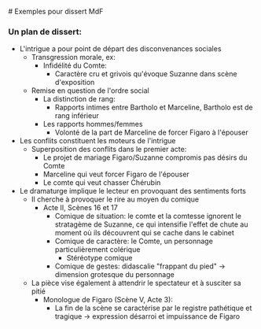 # Exemples pour dissert MdF

### Un plan de dissert:
- L'intrigue a pour point de départ des disconvenances sociales
  - Transgression morale, ex:
    - Infidélité du Comte:
      - Caractère cru et grivois qu'évoque Suzanne dans scène d'exposition
  - Remise en question de l'ordre social
    - La distinction de rang:
      - Rapports intimes entre Bartholo et Marceline, Bartholo est de rang inférieur
    - Les rapports hommes/femmes
      - Volonté de la part de Marceline de forcer Figaro à l'épouser
- Les conflits constituent les moteurs de l'intrigue
  - Superposition des conflits dans le premier acte:
    - Le projet de mariage Figaro/Suzanne compromis pas désirs du Comte
    - Marceline qui veut forcer Figaro de l'épouser
    - Le comte qui veut chasser Chérubin
- Le dramaturge implique le lecteur en provoquant des sentiments forts
  - Il cherche à provoquer le rire au moyen du comique
    - Acte II, Scènes 16 et 17
      - Comique de situation: le comte et la comtesse ignorent le stratagème de Suzanne, ce qui intensifie l'effet de chute au moment où ils découvrent qui se cache dans le cabinet
      - Comique de caractère: le Comte, un personnage particulièrement colérique
        - Stéréotype comique
      - Comique de gestes: didascalie "frappant du pied" -> dimension grotesque du personnage
  - La pièce vise également à attendrir le spectateur et à susciter sa pitié
    - Monologue de Figaro (Scène V, Acte 3):
      - La fin de la scène se caractérise par le registre pathétique et tragique -> expression désarroi et impuissance de Figaro